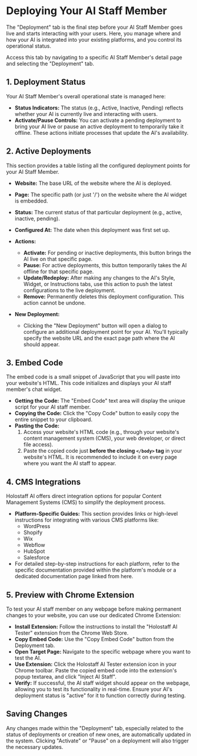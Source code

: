 # Deploying Your AI Staff Member

The "Deployment" tab is the final step before your AI Staff Member goes live and starts interacting with your users. Here, you manage where and how your AI is integrated into your existing platforms, and you control its operational status.

Access this tab by navigating to a specific AI Staff Member's detail page and selecting the "Deployment" tab.

## 1. Deployment Status

Your AI Staff Member's overall operational state is managed here:

*   **Status Indicators:** The status (e.g., Active, Inactive, Pending) reflects whether your AI is currently live and interacting with users.
*   **Activate/Pause Controls:** You can activate a pending deployment to bring your AI live or pause an active deployment to temporarily take it offline. These actions initiate processes that update the AI's availability.

## 2. Active Deployments

This section provides a table listing all the configured deployment points for your AI Staff Member.

*   **Website:** The base URL of the website where the AI is deployed.
*   **Page:** The specific path (or just '/') on the website where the AI widget is embedded.
*   **Status:** The current status of that particular deployment (e.g., active, inactive, pending).
*   **Configured At:** The date when this deployment was first set up.
*   **Actions:**
    *   **Activate:** For pending or inactive deployments, this button brings the AI live on that specific page.
    *   **Pause:** For active deployments, this button temporarily takes the AI offline for that specific page.
    *   **Update/Redeploy:** After making any changes to the AI's Style, Widget, or Instructions tabs, use this action to push the latest configurations to the live deployment.
    *   **Remove:** Permanently deletes this deployment configuration. This action cannot be undone.

*   **New Deployment:**
    *   Clicking the "New Deployment" button will open a dialog to configure an additional deployment point for your AI. You'll typically specify the website URL and the exact page path where the AI should appear.

## 3. Embed Code

The embed code is a small snippet of JavaScript that you will paste into your website's HTML. This code initializes and displays your AI staff member's chat widget.

*   **Getting the Code:** The "Embed Code" text area will display the unique script for your AI staff member.
*   **Copying the Code:** Click the "Copy Code" button to easily copy the entire snippet to your clipboard.
*   **Pasting the Code:**
    1.  Access your website's HTML code (e.g., through your website's content management system (CMS), your web developer, or direct file access).
    2.  Paste the copied code just **before the closing `</body>` tag** in your website's HTML. It is recommended to include it on every page where you want the AI staff to appear.

## 4. CMS Integrations

Holostaff AI offers direct integration options for popular Content Management Systems (CMS) to simplify the deployment process.

*   **Platform-Specific Guides:** This section provides links or high-level instructions for integrating with various CMS platforms like:
    *   WordPress
    *   Shopify
    *   Wix
    *   Webflow
    *   HubSpot
    *   Salesforce
*   For detailed step-by-step instructions for each platform, refer to the specific documentation provided within the platform's module or a dedicated documentation page linked from here.

## 5. Preview with Chrome Extension

To test your AI staff member on any webpage before making permanent changes to your website, you can use our dedicated Chrome Extension:

*   **Install Extension:** Follow the instructions to install the "Holostaff AI Tester" extension from the Chrome Web Store.
*   **Copy Embed Code:** Use the "Copy Embed Code" button from the Deployment tab.
*   **Open Target Page:** Navigate to the specific webpage where you want to test the AI.
*   **Use Extension:** Click the Holostaff AI Tester extension icon in your Chrome toolbar. Paste the copied embed code into the extension's popup textarea, and click "Inject AI Staff".
*   **Verify:** If successful, the AI staff widget should appear on the webpage, allowing you to test its functionality in real-time. Ensure your AI's deployment status is "active" for it to function correctly during testing.

## Saving Changes

Any changes made within the "Deployment" tab, especially related to the status of deployments or creation of new ones, are automatically updated in the system. Clicking "Activate" or "Pause" on a deployment will also trigger the necessary updates.
